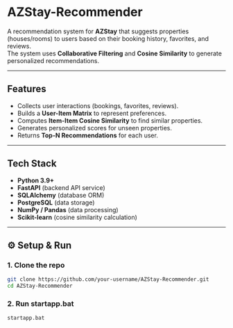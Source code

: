 # AZStay-Recommender

A recommendation system for **AZStay** that suggests properties (houses/rooms) to users based on their booking history, favorites, and reviews.  
The system uses **Collaborative Filtering** and **Cosine Similarity** to generate personalized recommendations.

---

## Features
- Collects user interactions (bookings, favorites, reviews).  
- Builds a **User-Item Matrix** to represent preferences.  
- Computes **Item-Item Cosine Similarity** to find similar properties.  
- Generates personalized scores for unseen properties.  
- Returns **Top-N Recommendations** for each user.

---

## Tech Stack
- **Python 3.9+**
- **FastAPI** (backend API service)
- **SQLAlchemy** (database ORM)
- **PostgreSQL** (data storage)
- **NumPy / Pandas** (data processing)
- **Scikit-learn** (cosine similarity calculation)

---

## ⚙️ Setup & Run

### 1. Clone the repo
```bash
git clone https://github.com/your-username/AZStay-Recommender.git
cd AZStay-Recommender
```
### 2. Run startapp.bat
```bash
startapp.bat
```
